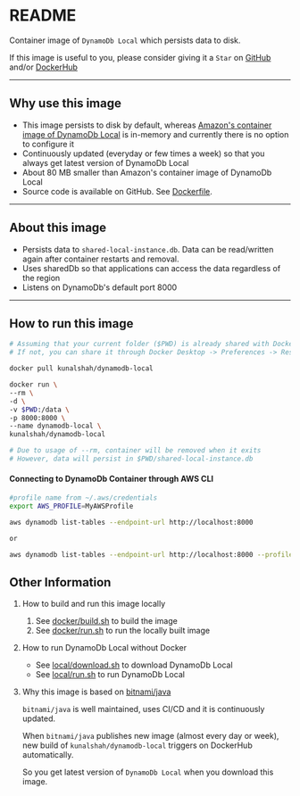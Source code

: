 # README

Container image of  `DynamoDb Local` which persists data to disk.

If this image is useful to you, please consider giving it a `Star` on [GitHub](https://github.com/kunalshah/dynamodb-local) and/or [DockerHub](https://hub.docker.com/r/kunalshah/dynamodb-local)

---

## Why use this image

- This image persists to disk by default, whereas [Amazon's container image of DynamoDb Local](https://hub.docker.com/r/amazon/dynamodb-local) is in-memory and currently there is no option to configure it
- Continuously updated (everyday or few times a week) so that you always get latest version of DynamoDb Local
- About 80 MB smaller than Amazon's container image of DynamoDb Local
- Source code is available on GitHub. See [Dockerfile](https://github.com/kunalshah/dynamodb-local/blob/main/Dockerfile).

---

## About this image

- Persists data to `shared-local-instance.db`. Data can be read/written again after container restarts and removal.
- Uses sharedDb so that applications can access the data regardless of the region
- Listens on DynamoDb's default port 8000

---

## How to run this image

```bash
# Assuming that your current folder ($PWD) is already shared with Docker Desktop
# If not, you can share it through Docker Desktop -> Preferences -> Resource -> File Sharing

docker pull kunalshah/dynamodb-local

docker run \
--rm \
-d \
-v $PWD:/data \
-p 8000:8000 \
--name dynamodb-local \
kunalshah/dynamodb-local

# Due to usage of --rm, container will be removed when it exits
# However, data will persist in $PWD/shared-local-instance.db
```

#### Connecting to DynamoDb Container through AWS CLI

```bash
#profile name from ~/.aws/credentials
export AWS_PROFILE=MyAWSProfile

aws dynamodb list-tables --endpoint-url http://localhost:8000

or

aws dynamodb list-tables --endpoint-url http://localhost:8000 --profile MyAWSProfile
```

## Other Information

1. How to build and run this image locally

    1. See [docker/build.sh](https://github.com/kunalshah/dynamodb-local/blob/main/docker/build.sh) to build the image
    2. See [docker/run.sh](https://github.com/kunalshah/dynamodb-local/blob/main/docker/run.sh) to run the locally built image

2. How to run DynamoDb Local without Docker

    - See [local/download.sh](https://github.com/kunalshah/dynamodb-local/blob/main/local/download.sh) to download DynamoDb Local
    - See [local/run.sh](https://github.com/kunalshah/dynamodb-local/blob/main/local/run.sh) to run DynamoDb Local

3. Why this image is based on [bitnami/java](https://github.com/kunalshah/dynamodb-local/blob/main/Dockerfile#L6)

    `bitnami/java` is well maintained, uses CI/CD and it is continuously updated.
    
    When `bitnami/java` publishes new image (almost every day or week), new build of `kunalshah/dynamodb-local` triggers on DockerHub automatically.

    So you get latest version of `DynamoDb Local` when you download this image.
